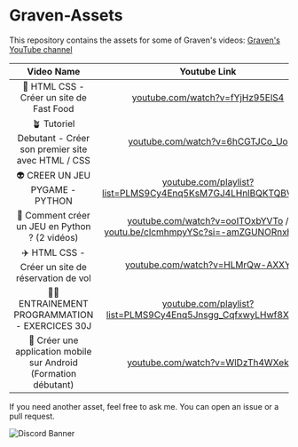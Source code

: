# Graven-Assets

This repository contains the assets for some of Graven's videos:
[Graven's YouTube channel](https://www.youtube.com/@Gravenilvectuto/featured)


| Video Name | Youtube Link | Assets |
| :---------------: |:---------------:| :-----:|
| 🍔 HTML CSS - Créer un site de Fast Food | [youtube.com/watch?v=fYjHz95ElS4](https://www.youtube.com/watch?v=fYjHz95ElS4) | [CroustiShop](./CroustiShop/) |
| 🪴 Tutoriel Debutant - Créer son premier site avec HTML / CSS | [youtube.com/watch?v=6hCGTJCo_Uo](https://www.youtube.com/watch?v=6hCGTJCo_Uo) | [ChallengeCSS](./ChallengeCSS/) |
| 👽 CREER UN JEU PYGAME - PYTHON | [youtube.com/playlist?list=PLMS9Cy4Enq5KsM7GJ4LHnlBQKTQBV8kaR](https://www.youtube.com/playlist?list=PLMS9Cy4Enq5KsM7GJ4LHnlBQKTQBV8kaR) | [PygameAssets](./PygameAssets/) |
| 🦕 Comment créer un JEU en Python ? (2 vidéos) | [youtube.com/watch?v=ooITOxbYVTo](https://www.youtube.com/watch?v=ooITOxbYVTo) / [youtu.be/clcmhmpyYSc?si=-amZGUNORnxhe_ny](https://youtu.be/clcmhmpyYSc?si=-amZGUNORnxhe_ny) | [Pygamon](./Pygamon/) |
| ✈️ HTML CSS - Créer un site de réservation de vol | [youtube.com/watch?v=HLMrQw-AXXY](https://www.youtube.com/watch?v=HLMrQw-AXXY) | [GravenAir](./GravenAir/) |
| 🏋️‍♂️ ENTRAINEMENT PROGRAMMATION - EXERCICES 30J | [youtube.com/playlist?list=PLMS9Cy4Enq5Jnsgg_CqfxwyLHwf8X9AQI](https://www.youtube.com/playlist?list=PLMS9Cy4Enq5Jnsgg_CqfxwyLHwf8X9AQI) | [Entrainement_30j](./Entrainement_30j) |
| 🌱 Créer une application mobile sur Android (Formation débutant) | [youtube.com/watch?v=WlDzTh4WXek](https://www.youtube.com/watch?v=WlDzTh4WXek) | [NatureEmoi](./NatureEmoi/) |


If you need another asset, feel free to ask me.
You can open an issue or a pull request.

![Discord Banner](https://discordapp.com/api/guilds/763846236766732368/widget.png?style=banner2)
